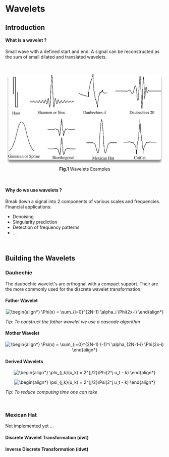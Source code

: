 # Wavelets

## Introduction

#### What is a wavelet ?

Small wave with a defined start and end. A signal can be reconstructed as the sum of small dilated and translated wavelets.

<br/>

<p align="center">
  <img src="./Images/Wavelets_Examples.png" alt="Test"/>
  <br/>
  <b>Fig.1</b> Wavelets Examples
</p>

<br/>

#### Why do we use wavelets ? <br/>

Break down a signal into 2 components of various scales and frequencies. Financial applications:
* Denoising
* Singularity prediction
* Detection of frequency patterns
* ...

<br/>

## Building the Wavelets

### Daubechie

The daubechie wavelet's are orthognal with a compact support. Their are the more commonly used for the discrete wavelet transformation.

#### Father Wavelet
<p align="center">
  <img src=
  "https://render.githubusercontent.com/render/math?math=%5Cdisplaystyle+%5Cbegin%7Balign%2A%7D%0A+++++%5CPhi%28x%29+%3D+%5Csum_%7Bi%3D0%7D%5E%7B2N-1%7D+%5Calpha_i+%5CPhi%282x-i%29%0A%5Cend%7Balign%2A%7D%0A" 
  alt="\begin{align*}
       \Phi(x) = \sum_{i=0}^{2N-1} \alpha_i \Phi(2x-i)
  \end{align*}
  ">
</p>

*Tip: To construct the father wavelet we use a cascade algorithm*

#### Mother Wavelet
<p align="center">
  <img src=
  "https://render.githubusercontent.com/render/math?math=%5Cdisplaystyle+%5Cbegin%7Balign%2A%7D%0A+++++%5CPsi%28x%29+%3D+%5Csum_%7Bi%3D0%7D%5E%7B2N-1%7D+%28-1%29%5Ei+%5Calpha_%7B2N-1-i%7D+%5CPhi%282x-i%29%0A%5Cend%7Balign%2A%7D%0A" 
  alt="\begin{align*}
       \Psi(x) = \sum_{i=0}^{2N-1} (-1)^i \alpha_{2N-1-i} \Phi(2x-i)
  \end{align*}
  ">
</p>

#### Derived Wavelets
<p align="center">
  <img src=
  "https://render.githubusercontent.com/render/math?math=%5Cdisplaystyle+%5Cbegin%7Balign%2A%7D%0A+++++%5Cphi_%7Bj%2Ck%7D%28u_k%29+%3D+2%5E%7Bj%2F2%7D%5CPhi%282%5Ej+u_t+-+k%29%0A%5Cend%7Balign%2A%7D%0A" 
  alt="\begin{align*}
       \phi_{j,k}(u_k) = 2^{j/2}\Phi(2^j u_t - k)
  \end{align*}
  ">
</p>

<p align="center">
  <img src=
  "https://render.githubusercontent.com/render/math?math=%5Cdisplaystyle+%5Cbegin%7Balign%2A%7D%0A+++++%5Cpsi_%7Bj%2Ck%7D%28u_k%29+%3D+2%5E%7Bj%2F2%7D%5CPsi%282%5Ej+u_t+-+k%29%0A%5Cend%7Balign%2A%7D%0A" 
  alt="\begin{align*}
       \psi_{j,k}(u_k) = 2^{j/2}\Psi(2^j u_t - k)
  \end{align*}
  ">
</p>

*Tip: To reduce computing time one can take*

<br/>

### Mexican Hat

Not implemented yet ...



#### Discrete Wavelet Transformation (dwt)

#### Inverse Discrete Transformation (idwt)

